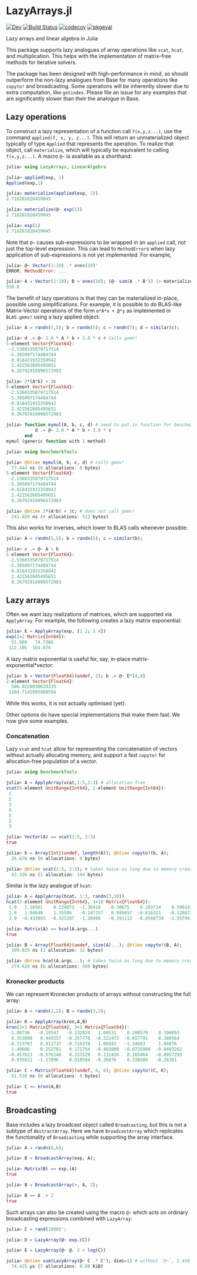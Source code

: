 # LazyArrays.jl

[![Dev](https://img.shields.io/badge/docs-dev-blue.svg)](https://juliaarrays.github.io/LazyArrays.jl/dev)
[![Build Status](https://github.com/JuliaArrays/LazyArrays.jl/workflows/CI/badge.svg)](https://github.com/JuliaArrays/LazyArrays.jl/actions)
[![codecov](https://codecov.io/gh/JuliaArrays/LazyArrays.jl/branch/master/graph/badge.svg)](https://codecov.io/gh/JuliaArrays/LazyArrays.jl)
[![pkgeval](https://juliahub.com/docs/General/LazyArrays/stable/pkgeval.svg)](https://juliaci.github.io/NanosoldierReports/pkgeval_badges/report.html)

Lazy arrays and linear algebra in Julia

This package supports lazy analogues of array operations like `vcat`, `hcat`,
and multiplication. This helps with the implementation of matrix-free methods
for iterative solvers.

The package has been designed with high-performance in mind, so should outperform
the non-lazy analogues from Base for many operations like `copyto!` and broadcasting.
Some operations will be inherently slower due to extra computation, like `getindex`.
Please file an issue for any examples that are significantly slower than their
the analogue in Base.

## Lazy operations

To construct a lazy representation of a function call `f(x,y,z...)`, use the command
`applied(f, x, y, z...)`. This will return an unmaterialized object typically of type `Applied`
that represents the operation. To realize that object, call `materialize`, which 
will typically be equivalent to calling `f(x,y,z...)`. A macro `@~` is available as a shorthand:
```julia
julia> using LazyArrays, LinearAlgebra

julia> applied(exp, 1)
Applied(exp,1)

julia> materialize(applied(exp, 1))
2.718281828459045

julia> materialize(@~ exp(1))
2.718281828459045

julia> exp(1)
2.718281828459045
```

Note that `@~` causes sub-expressions to be wrapped in an `applied` call, not
just the top-level expression. This can lead to `MethodError`s when lazy
application of sub-expressions is not yet implemented. For example,
```julia
julia> @~ Vector(1:10) .* ones(10)'
ERROR: MethodError: ...

julia> A = Vector(1:10); B = ones(10); (@~ sum(A .* B')) |> materialize
550.0
```

The benefit of lazy operations is that they can be materialized in-place, 
possible using simplifications. For example, it is possible to 
do BLAS-like Matrix-Vector operations of the form `α*A*x + β*y` as 
implemented in `BLAS.gemv!` using a lazy applied object:
```julia
julia> A = randn(5,5); b = randn(5); c = randn(5); d = similar(c);

julia> d .= @~ 2.0 * A * b + 3.0 * c # Calls gemv!
5-element Vector{Float64}:
 -2.5366335879717514
 -5.305097174484744  
 -9.818431932350942  
  2.421562605495651  
  0.26792916096572983

julia> 2*(A*b) + 3c
5-element Vector{Float64}:
 -2.5366335879717514
 -5.305097174484744  
 -9.818431932350942  
  2.421562605495651  
  0.26792916096572983

julia> function mymul(A, b, c, d) # need to put in function for benchmarking
           d .= @~ 2.0 * A * b + 3.0 * c
       end
mymul (generic function with 1 method)

julia> using BenchmarkTools

julia> @btime mymul(A, b, c, d) # calls gemv!
  77.444 ns (0 allocations: 0 bytes)
5-element Vector{Float64}:
 -2.5366335879717514
 -5.305097174484744  
 -9.818431932350942  
  2.421562605495651  
  0.26792916096572983

julia> @btime 2*(A*b) + 3c; # does not call gemv!
  241.659 ns (4 allocations: 512 bytes)
```

This also works for inverses, which lower to BLAS calls whenever possible:
```julia
julia> A = randn(5,5); b = randn(5); c = similar(b);

julia> c .= @~ A \ b
5-element Vector{Float64}:
 -2.5366335879717514
 -5.305097174484744  
 -9.818431932350942  
  2.421562605495651  
  0.26792916096572983
```


## Lazy arrays

Often we want lazy realizations of matrices, which are supported via `ApplyArray`.
For example, the following creates a lazy matrix exponential:
```julia
julia> E = ApplyArray(exp, [1 2; 3 4])
exp(2×2 Matrix{Int64}):
  51.969   74.7366
 112.105  164.074 
```

A lazy matrix exponential is useful for, say, in-place matrix-exponential*vector:
```julia
julia> b = Vector{Float64}(undef, 2); b .= @~ E*[4,4]
2-element Vector{Float64}:
  506.8220830628333
 1104.7145995988594
```
While this works, it is not actually optimised (yet). 

Other options do have special implementations that make them fast. We now give some examples. 


### Concatenation

Lazy `vcat` and `hcat` allow for representing the concatenation of
vectors without actually allocating memory, and support a fast
`copyto!`  for allocation-free population of a vector.
```julia
julia> using BenchmarkTools

julia> A = ApplyArray(vcat,1:5,2:3) # allocation-free
vcat(5-element UnitRange{Int64}, 2-element UnitRange{Int64}):
 1
 2
 3
 4
 5
 2
 3

julia> Vector(A) == vcat(1:5, 2:3)
true

julia> b = Array{Int}(undef, length(A)); @btime copyto!(b, A);
  26.670 ns (0 allocations: 0 bytes)

julia> @btime vcat(1:5, 2:3); # takes twice as long due to memory creation
  43.336 ns (1 allocation: 144 bytes)
```
Similar is the lazy analogue of `hcat`:
```julia
julia> A = ApplyArray(hcat, 1:3, randn(3,10))
hcat(3-element UnitRange{Int64}, 3×10 Matrix{Float64}):
 1.0   1.16561    0.224871  -1.36416   -0.30675    0.103714    0.590141   0.982382  -1.50045    0.323747  -1.28173  
 2.0   1.04648    1.35506   -0.147157   0.995657  -0.616321   -0.128672  -0.671445  -0.563587  -0.268389  -1.71004  
 3.0  -0.433093  -0.325207  -1.38496   -0.391113  -0.0568739  -1.55796   -1.00747    0.473686  -1.2113     0.0119156

julia> Matrix(A) == hcat(A.args...)
true

julia> B = Array{Float64}(undef, size(A)...); @btime copyto!(B, A);
  109.625 ns (1 allocation: 32 bytes)

julia> @btime hcat(A.args...); # takes twice as long due to memory creation
  274.620 ns (6 allocations: 560 bytes)
```



### Kronecker products

We can represent Kronecker products of arrays without constructing the full
array:

```julia
julia> A = randn(2,2); B = randn(3,3);

julia> K = ApplyArray(kron,A,B)
kron(2×2 Matrix{Float64}, 3×3 Matrix{Float64}):
 -1.08736   -0.19547   -0.132824   1.60531    0.288579    0.196093 
  0.353898   0.445557  -0.257776  -0.522472  -0.657791    0.380564 
 -0.723707   0.911737  -0.710378   1.06843   -1.34603     1.04876  
  1.40606    0.252761   0.171754  -0.403809  -0.0725908  -0.0493262
 -0.457623  -0.576146   0.333329   0.131426   0.165464   -0.0957293
  0.935821  -1.17896    0.918584  -0.26876    0.338588   -0.26381  

julia> C = Matrix{Float64}(undef, 6, 6); @btime copyto!(C, K);
  61.528 ns (0 allocations: 0 bytes)

julia> C == kron(A,B)
true
```


## Broadcasting

Base includes a lazy broadcast object called `Broadcasting`, but this is
not a subtype of `AbstractArray`. Here we have `BroadcastArray` which replicates
the functionality of `Broadcasting` while supporting the array interface.
```julia
julia> A = randn(6,6);

julia> B = BroadcastArray(exp, A);

julia> Matrix(B) == exp.(A)
true

julia> B = BroadcastArray(+, A, 2);

julia> B == A .+ 2
true
```
Such arrays can also be created using the macro `@~` which acts on ordinary 
broadcasting expressions combined with `LazyArray`:
```julia
julia> C = rand(1000)';

julia> D = LazyArray(@~ exp.(C))

julia> E = LazyArray(@~ @. 2 + log(C))

julia> @btime sum(LazyArray(@~ C .* C'); dims=1) # without `@~`, 1.438 ms (5 allocations: 7.64 MiB)
  74.425 μs (7 allocations: 8.08 KiB)
```

